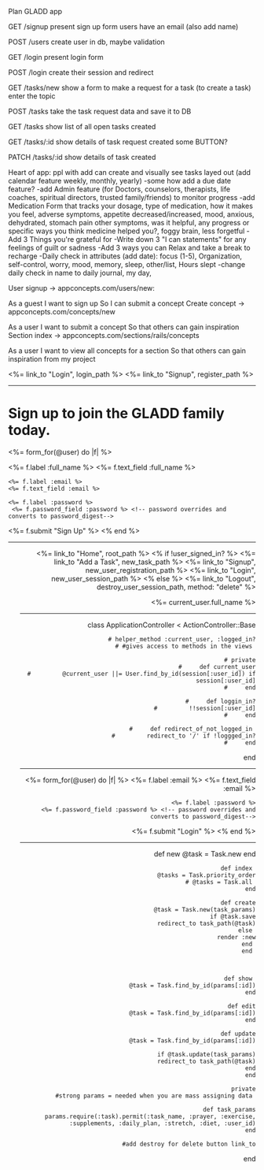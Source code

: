 Plan GLADD app


GET /signup
    present sign up form
    users have an email (also add name)
    

POST /users
    create user in db, maybe validation 

GET /login 
    present login form

POST /login 
    create their session and redirect 

GET /tasks/new
show a form to make a request for a task (to create a task)
enter the topic 

POST /tasks
take the task request data and save it to DB

GET /tasks
    show list of all open tasks created 

GET /tasks/:id 
    show details of task request created 
    some BUTTON?

PATCH /tasks/:id
    show details of task created

Heart of app: ppl with add can create and visually see tasks layed out (add calendar feature weekly, monthly, yearly)
-some how add a due date feature?
-add Admin feature (for Doctors, counselors, therapists, life coaches, spiritual directors, trusted family/friends) to monitor progress
-add Medication Form that tracks your dosage, type of medication, how it makes you feel, adverse symptoms, appetite decreased/increased, mood, anxious, dehydrated, stomach pain other symptoms, was it helpful, any progress or specific ways you think medicine helped you?, foggy brain, less forgetful
-Add 3 Things you're grateful for 
-Write down 3 "I can statements" for any feelings of guilt or sadness 
-Add 3 ways you can Relax and take a break to recharge 
-Daily check in attributes (add date): focus (1-5), Organization, self-control, worry, mood, memory, sleep, other/list, Hours slept 
-change daily check in name to daily journal, my day, 

User signup → appconcepts.com/users/new:

As a guest
I want to sign up
So I can submit a concept
Create concept → appconcepts.com/concepts/new

As a user
I want to submit a concept
So that others can gain inspiration
Section index → appconcepts.com/sections/rails/concepts

As a user
I want to view all concepts for a section
So that others can gain inspiration from my project


<p>
    <%= link_to "Login", login_path %>
    <%= link_to "Signup", register_path %>

</p>



-------
<h1> Sign up to join the GLADD family today.</h1>

<!-- <form action="/users" method ="POST">
<input type="submit" value ="Register" />
</form> 
or
<%= form_tag("/users") do %>
    <%= submit_tag %>
<% end %>

-->

<%= form_for(@user) do |f| %>

  <%= f.label :full_name %>
    <%= f.text_field :full_name %>

    <%= f.label :email %>
    <%= f.text_field :email %>

    <%= f.label :password %>
     <%= f.password_field :password %> <!-- password overrides and converts to password_digest-->

<%= f.submit "Sign Up" %>
<% end %>


------------------------

<nav>
    <ul>
    <div style="text-align: right;">
      <%= link_to "Home", root_path %></li>
        <% if !user_signed_in? %>
           <%= link_to "Add a Task", new_task_path %>
           <%= link_to "Signup", new_user_registration_path %> 
                  <!--new_user_registration_path= devise route = get request to signup form -->
            <%= link_to "Login", new_user_session_path %>
               <!--new_user_session_path= devise route = get request to login form -->
        <% else %>
            <%= link_to "Logout", destroy_user_session_path, method: "delete" %>
            <!--destroy_user_session_path= devise route = deletes request to sign out user 
            -don't forget to send method as well -->
            <p><%= current_user.full_name %></p>


 ----           

 class ApplicationController < ActionController::Base
    
    # helper_method :current_user, :logged_in?
    # #gives access to methods in the views 

    # private
    #     def current_user
    #         @current_user ||= User.find_by_id(session[:user_id]) if session[:user_id]
    #     end

    #     def loggin_in?
    #         !!session[:user_id]
    #     end

    #     def redirect_of_not_logged_in 
    #         redirect_to '/' if !loggged_in?
    #     end


end

-----

<%= form_for(@user) do |f| %>
    <%= f.label :email %>
    <%= f.text_field :email %>

    <%= f.label :password %>
     <%= f.password_field :password %> <!-- password overrides and converts to password_digest-->

<%= f.submit "Login" %>
<% end %>


----

def new
        @task = Task.new
    end 

    def index 
        @tasks = Task.priority_order
        # @tasks = Task.all 
    end

    def create
        @task = Task.new(task_params)
        if @task.save
            redirect_to task_path(@task)
        else 
            render :new
        end 
    end 
        
    

    def show 
        @task = Task.find_by_id(params[:id])
    end

    def edit
        @task = Task.find_by_id(params[:id])
    end

    def update
        @task = Task.find_by_id(params[:id])

        if @task.update(task_params)
            redirect_to task_path(@task)
        end
    end

    private
    #strong params = needed when you are mass assigning data 

    def task_params
        params.require(:task).permit(:task_name, :prayer, :exercise, :supplements, :daily_plan, :stretch, :diet, :user_id)
    end

    #add destroy for delete button link_to

end 
